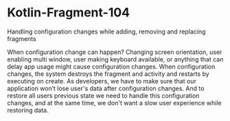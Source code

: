 # Kotlin-Fragment-104
Handling configuration changes while adding, removing and replacing fragments

When configuration change can happen?
Changing screen orientation, user enabling multi window, user making keyboard available, or anything that can delay app 
usage might cause configuration changes. When configuration changes, the system destroys the fragment and activity and 
restarts by executing on create. As developers, we have to make sure that our application won’t lose user's data after 
configuration changes. And to restore all users previous state we need to handle this configuration changes, and at the 
same time, we don't want a slow user experience while restoring data. 
